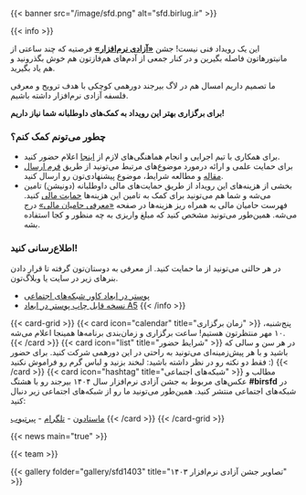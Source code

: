 ---
---

{{< banner src="/image/sfd.png" alt="sfd.birlug.ir" >}}

{{< info >}}

این یک رویداد فنی نیست! جشن [**«آزادی نرم‌افزار»**](https://digitalfreedoms.org/fa/sfd) فرصتیه که چند ساعتی از مانیتورهاتون فاصله بگیرین و در کنار جمعی از آدم‌های هم‌فازتون هم خوش بگذرونید و هم یاد بگیرید.

ما تصمیم داریم امسال هم در لاگ بیرجند دورهمی کوچکی با هدف ترویج و معرفی فلسفه آزادی نرم‌افزار داشته باشیم.

**برای برگزاری بهتر این رویداد به کمک‌های داوطلبانه شما نیاز داریم!**

### چطور می‌تونم کمک کنم؟

- برای همکاری با تیم اجرایی و انجام هماهنگی‌های لازم از [اینجا](/staff) اعلام حضور کنید.
- برای حمایت علمی و ارائه درمورد موضوع‌های مرتبط می‌تونید از طریق [فرم ارسال مقاله](/call-for-paper) و مطالعه شرایط، موضوع پیشنهادی‌تون رو ارسال کنید.
- بخشی از هزینه‌های این رویداد از طریق حمایت‌های مالی داوطلبانه (دونیشن) تامین می‌شه و شما هم می‌تونید برای کمک به تامین این هزینه‌ها [حمایت مالی](/donation) کنید. فهرست حامیان مالی به همراه ریز هزینه‌ها در صفحه [«معرفی حامیان مالی»](/sponsors) درج می‌شه. همین‌طور می‌تونید مشخص کنید که مبلغ واریزی به چه منظور و کجا استفاده بشه.

### اطلاع‌رسانی کنید!
در هر حالتی می‌تونید از ما حمایت کنید. از معرفی به دوستان‌تون گرفته تا قرار دادن بنرهای زیر در سایت یا وبلاگ‌تون.
- [پوستر در ابعاد کاور شبکه‌های اجتماعی](/image/poster/sfd-social.png)
- [نسخه قابل چاپ پوستر در ابعاد A5](/image/poster/sfd-a5.png)
{{< /info >}}

{{< card-grid >}}
{{< card icon="calendar" title="زمان برگزاری" >}}
پنج‌شنبه، ۱۰ مهر منتظرتون هستیم!
ساعت برگزاری و زمان‌بندی برنامه‌ها همینجا اعلام می‌شه.
{{< /card >}}
{{< card icon="list" title="شرایط حضور" >}}
در هر سن و سالی که باشید و با هر پیش‌زمینه‌ای می‌تونید به راحتی در این دورهمی شرکت کنید. برای حضور فقط دو نکته رو در نظر داشته باشید:
لبخند بزنید و لباس گرم رو فراموش نکنید :)
{{< /card >}}
{{< card icon="hashtag" title="شبکه‌های اجتماعی" >}}
مطالب و عکس‌های مربوط به جشن آزادی نرم‌افزار سال ۱۴۰۴ بیرجند رو با هشتگ **#birsfd** در شبکه‌های اجتماعی منتشر کنید. همین‌طور می‌تونید ما رو از شبکه‌های اجتماعی زیر دنبال کنید:

[ماستادون](khiar.net/@BirLug) - [تلگرام](https://t.me/birlug) - [پیرتیوب](https://tubedu.org/c/birlug)
{{< /card >}}
{{< /card-grid >}}

{{< news main="true" >}}

{{< team >}}

{{< gallery folder="gallery/sfd1403" title="تصاویر جشن آزادی نرم‌افزار ۱۴۰۳" >}}
